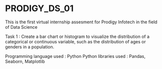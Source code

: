 # PRODIGY_DS_01
This is the first virtual internship assesment for Prodigy Infotech in the field of Data Science

Task 1 : Create a bar chart or histogram to visualize the distribution of a categorical or continuous variable, such as the distribution of ages or genders in a population.

Programming language used : Python
Python libraries used : Pandas, Seaborn, Matplotlib

